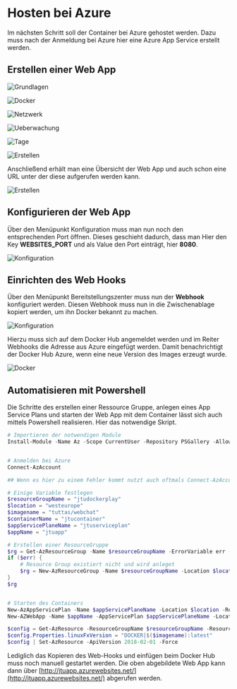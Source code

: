# Hosten bei Azure

Im nächsten Schritt soll der Container bei Azure gehostet werden. Dazu muss nach der Anmeldung bei Azure hier eine Azure App Service erstellt werden.

## Erstellen einer Web App

![Grundlagen](a1.png)

![Docker](a2.png)

![Netzwerk](a3.png)

![Ueberwachung](a4.png)

![Tage](a5.png)

![Erstellen](a6.png)

Anschließend erhält man eine Übersicht der Web App und auch schon eine URL unter der diese aufgerufen werden kann.

![Erstellen](a7.png)

## Konfigurieren der Web App

Über den Menüpunkt Konfiguration muss man nun noch den entsprechenden Port öffnen. Dieses geschieht dadurch, dass man Hier den Key **WEBSITES_PORT** und als Value den Port einträgt, hier **8080**.

![Konfiguration](a9.png)

## Einrichten des Web Hooks

Über den Menüpunkt Bereitstellungszenter muss nun der **Webhook** konfiguriert werden. Diesen Webhook muss nun in die Zwischenablage kopiert werden, um ihn Docker bekannt zu machen.

![Konfiguration](a8.png)

Hierzu muss sich auf dem Docker Hub angemeldet werden und im Reiter Webhooks die Adresse aus Azure eingefügt werden. Damit benachrichtigt der Docker Hub Azure, wenn eine neue Version des Images erzeugt wurde.

![Docker](a10.png)

## Automatisieren mit Powershell

Die Schritte des erstellen einer Ressource Gruppe, anlegen eines App Service Plans und starten der Web App mit dem Container lässt sich auch mittels Powershell realisieren. Hier das notwendige Skript.

```ps1
# Importieren der notwendigen Module
Install-Module -Name Az -Scope CurrentUser -Repository PSGallery -AllowClobber


# Anmelden bei Azure
Connect-AzAccount

## Wenn es hier zu einem Fehler kommt nutzt auch oftmals Connect-AzAccount -UseDeviceAuthentication

# Einige Variable festlegen
$resourceGroupName = "jtudockerplay"
$location = "westeurope"
$imagename = "tuttas/webchat"
$containerName = "jtucontainer"
$appServicePlaneName = "jtuserviceplan"
$appName = "jtuapp"

# Erstellen einer ResourceGruppe
$rg = Get-AzResourceGroup -Name $resourceGroupName -ErrorVariable err -ErrorAction SilentlyContinue
if ($err) {
    # Resource Group existiert nicht und wird anleget
    $rg = New-AzResourceGroup -Name $resourceGroupName -Location $location
}
$rg


# Starten des Containers
New-AzAppServicePlan -Name $appServicePlaneName -Location $location -ResourceGroupName $resourceGroupName -Tier BasicB1 -Linux
New-AZWebApp -Name $appName -AppServicePlan $appServicePlaneName -Location $location -ResourceGroupName $resourceGroupName -ContainerImageName $imagename -EnableContainerContinuousDeployment

$config = Get-AzResource -ResourceGroupName $resourceGroupName -ResourceType Microsoft.Web/sites/config -ResourceName $appName -ApiVersion 2018-02-01
$config.Properties.linuxFxVersion = "DOCKER|$($imagename):latest"
$config | Set-AzResource -ApiVersion 2018-02-01 -Force

```

Lediglich das Kopieren des Web-Hooks und einfügen beim Docker Hub muss noch manuell gestartet werden. Die oben abgebildete Web App kann dann über [http://jtuapp.azurewebsites.net/](http://jtuapp.azurewebsites.net/) abgerufen werden.
